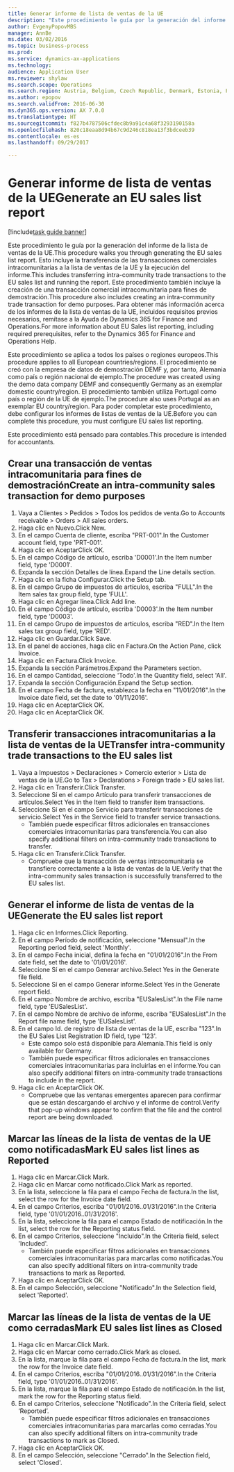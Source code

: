 ```yaml
--- 
title: Generar informe de lista de ventas de la UE
description: "Este procedimiento le guía por la generación del informe de la lista de ventas de la UE."
author: EvgenyPopovMBS
manager: AnnBe
ms.date: 03/02/2016
ms.topic: business-process
ms.prod: 
ms.service: dynamics-ax-applications
ms.technology: 
audience: Application User
ms.reviewer: shylaw
ms.search.scope: Operations
ms.search.region: Austria, Belgium, Czech Republic, Denmark, Estonia, Finland, France, Germany, Hungary, Ireland, Italy, Latvia, Lithuania, Netherlands, Poland, Spain, Sweden, United Kingdom
ms.author: epopov
ms.search.validFrom: 2016-06-30
ms.dyn365.ops.version: AX 7.0.0
ms.translationtype: HT
ms.sourcegitcommit: f827b4787506cfdec8b9a91c4a68f3293190158a
ms.openlocfilehash: 820c18eaa8d94b67c9d246c818ea13f3bdceeb39
ms.contentlocale: es-es
ms.lasthandoff: 09/29/2017

---
```

# <a name="generate-an-eu-sales-list-report"></a><span data-ttu-id="5737d-103">Generar informe de lista de ventas de la UE</span><span class="sxs-lookup"><span data-stu-id="5737d-103">Generate an EU sales list report</span></span>

[!include[task guide banner](../../includes/task-guide-banner.md)]

<span data-ttu-id="5737d-104">Este procedimiento le guía por la generación del informe de la lista de ventas de la UE.</span><span class="sxs-lookup"><span data-stu-id="5737d-104">This procedure walks you through generating the EU sales list report.</span></span> <span data-ttu-id="5737d-105">Esto incluye la transferencia de las transacciones comerciales intracomunitarias a la lista de ventas de la UE y la ejecución del informe.</span><span class="sxs-lookup"><span data-stu-id="5737d-105">This includes transferring intra-community trade transactions to the EU sales list and running the report.</span></span> <span data-ttu-id="5737d-106">Este procedimiento también incluye la creación de una transacción comercial intracomunitaria para fines de demostración.</span><span class="sxs-lookup"><span data-stu-id="5737d-106">This  procedure also includes creating an intra-community trade transaction for demo purposes.</span></span> <span data-ttu-id="5737d-107">Para obtener más información acerca de los informes de la lista de ventas de la UE, incluidos requisitos previos necesarios, remítase a la Ayuda de Dynamics 365 for Finance and Operations.</span><span class="sxs-lookup"><span data-stu-id="5737d-107">For more information about EU Sales list reporting, including required prerequisites, refer to the Dynamics 365 for Finance and Operations Help.</span></span>

<span data-ttu-id="5737d-108">Este procedimiento se aplica a todos los países o regiones europeos.</span><span class="sxs-lookup"><span data-stu-id="5737d-108">This procedure applies to all European countries/regions.</span></span> <span data-ttu-id="5737d-109">El procedimiento se creó con la empresa de datos de demostración DEMF y, por tanto, Alemania como país o región nacional de ejemplo.</span><span class="sxs-lookup"><span data-stu-id="5737d-109">The procedure was created using the demo data company DEMF and consequently Germany as an exemplar domestic country/region.</span></span> <span data-ttu-id="5737d-110">El procedimiento también utiliza Portugal como país o región de la UE de ejemplo.</span><span class="sxs-lookup"><span data-stu-id="5737d-110">The procedure also uses Portugal as an exemplar EU country/region.</span></span> <span data-ttu-id="5737d-111">Para poder completar este procedimiento, debe configurar los informes de listas de ventas de la UE.</span><span class="sxs-lookup"><span data-stu-id="5737d-111">Before you can complete this procedure, you must configure EU sales list reporting.</span></span>

<span data-ttu-id="5737d-112">Este procedimiento está pensado para contables.</span><span class="sxs-lookup"><span data-stu-id="5737d-112">This procedure is intended for accountants.</span></span>


## <a name="create-an-intra-community-sales-transaction-for-demo-purposes"></a><span data-ttu-id="5737d-113">Crear una transacción de ventas intracomunitaria para fines de demostración</span><span class="sxs-lookup"><span data-stu-id="5737d-113">Create an intra-community sales transaction for demo purposes</span></span>
1. <span data-ttu-id="5737d-114">Vaya a Clientes > Pedidos > Todos los pedidos de venta.</span><span class="sxs-lookup"><span data-stu-id="5737d-114">Go to Accounts receivable > Orders > All sales orders.</span></span>
2. <span data-ttu-id="5737d-115">Haga clic en Nuevo.</span><span class="sxs-lookup"><span data-stu-id="5737d-115">Click New.</span></span>
3. <span data-ttu-id="5737d-116">En el campo Cuenta de cliente, escriba "PRT-001".</span><span class="sxs-lookup"><span data-stu-id="5737d-116">In the Customer account field, type 'PRT-001'.</span></span>
4. <span data-ttu-id="5737d-117">Haga clic en Aceptar</span><span class="sxs-lookup"><span data-stu-id="5737d-117">Click OK.</span></span>
5. <span data-ttu-id="5737d-118">En el campo Código de artículo, escriba 'D0001'.</span><span class="sxs-lookup"><span data-stu-id="5737d-118">In the Item number field, type 'D0001'.</span></span>
6. <span data-ttu-id="5737d-119">Expanda la sección Detalles de línea.</span><span class="sxs-lookup"><span data-stu-id="5737d-119">Expand the Line details section.</span></span>
7. <span data-ttu-id="5737d-120">Haga clic en la ficha Configurar.</span><span class="sxs-lookup"><span data-stu-id="5737d-120">Click the Setup tab.</span></span>
8. <span data-ttu-id="5737d-121">En el campo Grupo de impuestos de artículos, escriba "FULL".</span><span class="sxs-lookup"><span data-stu-id="5737d-121">In the Item sales tax group field, type 'FULL'.</span></span>
9. <span data-ttu-id="5737d-122">Haga clic en Agregar línea.</span><span class="sxs-lookup"><span data-stu-id="5737d-122">Click Add line.</span></span>
10. <span data-ttu-id="5737d-123">En el campo Código de artículo, escriba 'D0003'.</span><span class="sxs-lookup"><span data-stu-id="5737d-123">In the Item number field, type 'D0003'.</span></span>
11. <span data-ttu-id="5737d-124">En el campo Grupo de impuestos de artículos, escriba "RED".</span><span class="sxs-lookup"><span data-stu-id="5737d-124">In the Item sales tax group field, type 'RED'.</span></span>
12. <span data-ttu-id="5737d-125">Haga clic en Guardar.</span><span class="sxs-lookup"><span data-stu-id="5737d-125">Click Save.</span></span>
13. <span data-ttu-id="5737d-126">En el panel de acciones, haga clic en Factura.</span><span class="sxs-lookup"><span data-stu-id="5737d-126">On the Action Pane, click Invoice.</span></span>
14. <span data-ttu-id="5737d-127">Haga clic en Factura.</span><span class="sxs-lookup"><span data-stu-id="5737d-127">Click Invoice.</span></span>
15. <span data-ttu-id="5737d-128">Expanda la sección Parámetros.</span><span class="sxs-lookup"><span data-stu-id="5737d-128">Expand the Parameters section.</span></span>
16. <span data-ttu-id="5737d-129">En el campo Cantidad, seleccione 'Todo'.</span><span class="sxs-lookup"><span data-stu-id="5737d-129">In the Quantity field, select 'All'.</span></span>
17. <span data-ttu-id="5737d-130">Expanda la sección Configuración.</span><span class="sxs-lookup"><span data-stu-id="5737d-130">Expand the Setup section.</span></span>
18. <span data-ttu-id="5737d-131">En el campo Fecha de factura, establezca la fecha en "11/01/2016".</span><span class="sxs-lookup"><span data-stu-id="5737d-131">In the Invoice date field, set the date to '01/11/2016'.</span></span>
19. <span data-ttu-id="5737d-132">Haga clic en Aceptar</span><span class="sxs-lookup"><span data-stu-id="5737d-132">Click OK.</span></span>
20. <span data-ttu-id="5737d-133">Haga clic en Aceptar</span><span class="sxs-lookup"><span data-stu-id="5737d-133">Click OK.</span></span>

## <a name="transfer-intra-community-trade-transactions-to-the-eu-sales-list"></a><span data-ttu-id="5737d-134">Transferir transacciones intracomunitarias a la lista de ventas de la UE</span><span class="sxs-lookup"><span data-stu-id="5737d-134">Transfer intra-community trade transactions to the EU sales list</span></span>
1. <span data-ttu-id="5737d-135">Vaya a Impuestos > Declaraciones > Comercio exterior > Lista de ventas de la UE.</span><span class="sxs-lookup"><span data-stu-id="5737d-135">Go to Tax > Declarations > Foreign trade > EU sales list.</span></span>
2. <span data-ttu-id="5737d-136">Haga clic en Transferir.</span><span class="sxs-lookup"><span data-stu-id="5737d-136">Click Transfer.</span></span>
3. <span data-ttu-id="5737d-137">Seleccione Sí en el campo Artículo para transferir transacciones de artículos.</span><span class="sxs-lookup"><span data-stu-id="5737d-137">Select Yes in the Item field to transfer item transactions.</span></span>
4. <span data-ttu-id="5737d-138">Seleccione Sí en el campo Servicio para transferir transacciones de servicio.</span><span class="sxs-lookup"><span data-stu-id="5737d-138">Select Yes in the Service field to transfer service transactions.</span></span>
    * <span data-ttu-id="5737d-139">También puede especificar filtros adicionales en transacciones comerciales intracomunitarias para transferencia.</span><span class="sxs-lookup"><span data-stu-id="5737d-139">You can also specify additional filters on intra-community trade transactions to transfer.</span></span>  
5. <span data-ttu-id="5737d-140">Haga clic en Transferir.</span><span class="sxs-lookup"><span data-stu-id="5737d-140">Click Transfer.</span></span>
    * <span data-ttu-id="5737d-141">Compruebe que la transacción de ventas intracomunitaria se transfiere correctamente a la lista de ventas de la UE.</span><span class="sxs-lookup"><span data-stu-id="5737d-141">Verify that the intra-community sales transaction is successfully transferred to the EU sales list.</span></span>  

## <a name="generate-the-eu-sales-list-report"></a><span data-ttu-id="5737d-142"> Generar el informe de lista de ventas de la UE</span><span class="sxs-lookup"><span data-stu-id="5737d-142">Generate the EU sales list report</span></span>
1. <span data-ttu-id="5737d-143">Haga clic en Informes.</span><span class="sxs-lookup"><span data-stu-id="5737d-143">Click Reporting.</span></span>
2. <span data-ttu-id="5737d-144">En el campo Período de notificación, seleccione "Mensual".</span><span class="sxs-lookup"><span data-stu-id="5737d-144">In the Reporting period field, select 'Monthly'.</span></span>
3. <span data-ttu-id="5737d-145">En el campo Fecha inicial, defina la fecha en "01/01/2016".</span><span class="sxs-lookup"><span data-stu-id="5737d-145">In the From date field, set the date to '01/01/2016'.</span></span>
4. <span data-ttu-id="5737d-146">Seleccione Sí en el campo Generar archivo.</span><span class="sxs-lookup"><span data-stu-id="5737d-146">Select Yes in the Generate file field.</span></span>
5. <span data-ttu-id="5737d-147">Seleccione Sí en el campo Generar informe.</span><span class="sxs-lookup"><span data-stu-id="5737d-147">Select Yes in the Generate report field.</span></span>
6. <span data-ttu-id="5737d-148">En el campo Nombre de archivo, escriba "EUSalesList".</span><span class="sxs-lookup"><span data-stu-id="5737d-148">In the File name field, type 'EUSalesList'.</span></span>
7. <span data-ttu-id="5737d-149">En el campo Nombre de archivo de informe, escriba "EUSalesList".</span><span class="sxs-lookup"><span data-stu-id="5737d-149">In the Report file name field, type 'EUSalesList'.</span></span>
8. <span data-ttu-id="5737d-150">En el campo Id. de registro de lista de ventas de la UE, escriba "123".</span><span class="sxs-lookup"><span data-stu-id="5737d-150">In the EU Sales List Registration ID field, type '123'.</span></span>
    * <span data-ttu-id="5737d-151">Este campo solo está disponible para Alemania.</span><span class="sxs-lookup"><span data-stu-id="5737d-151">This field is only available for Germany.</span></span>  
    * <span data-ttu-id="5737d-152">También puede especificar filtros adicionales en transacciones comerciales intracomunitarias para incluirlas en el informe.</span><span class="sxs-lookup"><span data-stu-id="5737d-152">You can also specify additional filters on intra-community trade transactions to include in the report.</span></span>  
9. <span data-ttu-id="5737d-153">Haga clic en Aceptar</span><span class="sxs-lookup"><span data-stu-id="5737d-153">Click OK.</span></span>
    * <span data-ttu-id="5737d-154">Compruebe que las ventanas emergentes aparecen para confirmar que se están descargando el archivo y el informe de control.</span><span class="sxs-lookup"><span data-stu-id="5737d-154">Verify that pop-up windows appear to confirm that the file and the control report are being downloaded.</span></span>  

## <a name="mark-eu-sales-list-lines-as-reported"></a><span data-ttu-id="5737d-155">Marcar las líneas de la lista de ventas de la UE como notificadas</span><span class="sxs-lookup"><span data-stu-id="5737d-155">Mark EU sales list lines as Reported</span></span>
1. <span data-ttu-id="5737d-156">Haga clic en Marcar.</span><span class="sxs-lookup"><span data-stu-id="5737d-156">Click Mark.</span></span>
2. <span data-ttu-id="5737d-157">Haga clic en Marcar como notificado.</span><span class="sxs-lookup"><span data-stu-id="5737d-157">Click Mark as reported.</span></span>
3. <span data-ttu-id="5737d-158">En la lista, seleccione la fila para el campo Fecha de factura.</span><span class="sxs-lookup"><span data-stu-id="5737d-158">In the list, select the row for the Invoice date field.</span></span>
4. <span data-ttu-id="5737d-159">En el campo Criterios, escriba "01/01/2016..01/31/2016".</span><span class="sxs-lookup"><span data-stu-id="5737d-159">In the Criteria field, type '01/01/2016..01/31/2016'.</span></span>
5. <span data-ttu-id="5737d-160">En la lista, seleccione la fila para el campo Estado de notificación.</span><span class="sxs-lookup"><span data-stu-id="5737d-160">In the list, select the row for the Reporting status field.</span></span>
6. <span data-ttu-id="5737d-161">En el campo Criterios, seleccione "Incluido".</span><span class="sxs-lookup"><span data-stu-id="5737d-161">In the Criteria field, select 'Included'.</span></span>
    * <span data-ttu-id="5737d-162">También puede especificar filtros adicionales en transacciones comerciales intracomunitarias para marcarlas como notificadas.</span><span class="sxs-lookup"><span data-stu-id="5737d-162">You can also specify additional filters on intra-community trade transactions to mark as Reported.</span></span>  
7. <span data-ttu-id="5737d-163">Haga clic en Aceptar</span><span class="sxs-lookup"><span data-stu-id="5737d-163">Click OK.</span></span>
8. <span data-ttu-id="5737d-164">En el campo Selección, seleccione "Notificado".</span><span class="sxs-lookup"><span data-stu-id="5737d-164">In the Selection field, select 'Reported'.</span></span>

## <a name="mark-eu-sales-list-lines-as-closed"></a><span data-ttu-id="5737d-165">Marcar las líneas de la lista de ventas de la UE como cerradas</span><span class="sxs-lookup"><span data-stu-id="5737d-165">Mark EU sales list lines as Closed</span></span>
1. <span data-ttu-id="5737d-166">Haga clic en Marcar.</span><span class="sxs-lookup"><span data-stu-id="5737d-166">Click Mark.</span></span>
2. <span data-ttu-id="5737d-167">Haga clic en Marcar como cerrado.</span><span class="sxs-lookup"><span data-stu-id="5737d-167">Click Mark as closed.</span></span>
3. <span data-ttu-id="5737d-168">En la lista, marque la fila para el campo Fecha de factura.</span><span class="sxs-lookup"><span data-stu-id="5737d-168">In the list, mark the row for the Invoice date field.</span></span>
4. <span data-ttu-id="5737d-169">En el campo Criterios, escriba "01/01/2016..01/31/2016".</span><span class="sxs-lookup"><span data-stu-id="5737d-169">In the Criteria field, type '01/01/2016..01/31/2016'.</span></span>
5. <span data-ttu-id="5737d-170">En la lista, marque la fila para el campo Estado de notificación.</span><span class="sxs-lookup"><span data-stu-id="5737d-170">In the list, mark the row for the Reporting status field.</span></span>
6. <span data-ttu-id="5737d-171">En el campo Criterios, seleccione "Notificado".</span><span class="sxs-lookup"><span data-stu-id="5737d-171">In the Criteria field, select ‘Reported’.</span></span>
    * <span data-ttu-id="5737d-172">También puede especificar filtros adicionales en transacciones comerciales intracomunitarias para marcarlas como cerradas.</span><span class="sxs-lookup"><span data-stu-id="5737d-172">You can also specify additional filters on intra-community trade transactions to mark as Closed.</span></span>  
7. <span data-ttu-id="5737d-173">Haga clic en Aceptar</span><span class="sxs-lookup"><span data-stu-id="5737d-173">Click OK.</span></span>
8. <span data-ttu-id="5737d-174">En el campo Selección, seleccione "Cerrado".</span><span class="sxs-lookup"><span data-stu-id="5737d-174">In the Selection field, select 'Closed'.</span></span>


